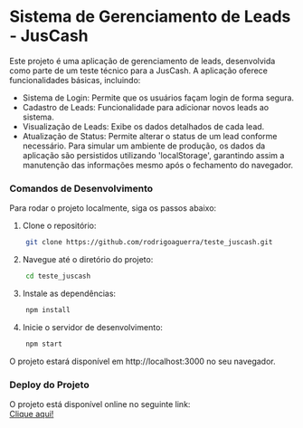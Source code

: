 # Sistema de Gerenciamento de Leads - JusCash
Este projeto é uma aplicação de gerenciamento de leads, desenvolvida como parte de um teste técnico para a JusCash. A aplicação oferece funcionalidades básicas, incluindo:
- Sistema de Login: Permite que os usuários façam login de forma segura.
- Cadastro de Leads: Funcionalidade para adicionar novos leads ao sistema.
- Visualização de Leads: Exibe os dados detalhados de cada lead.
- Atualização de Status: Permite alterar o status de um lead conforme necessário.
Para simular um ambiente de produção, os dados da aplicação são persistidos utilizando 'localStorage', garantindo assim a manutenção das informações mesmo após o fechamento do navegador.

### Comandos de Desenvolvimento
Para rodar o projeto localmente, siga os passos abaixo:
1. Clone o repositório:<br>
```bash
    git clone https://github.com/rodrigoaguerra/teste_juscash.git
```
2. Navegue até o diretório do projeto:<br>
```bash
    cd teste_juscash
```
3. Instale as dependências:<br>
```bash
    npm install
```
4. Inicie o servidor de desenvolvimento:<br>
```bash
    npm start
```
O projeto estará disponível em http://localhost:3000 no seu navegador.

### Deploy do Projeto
O projeto está disponível online no seguinte link:<br>
[Clique aqui!](https://teste-juscash.pages.dev)